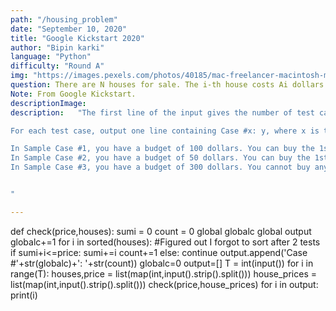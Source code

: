 ```yaml
---
path: "/housing_problem"
date: "September 10, 2020"
title: "Google Kickstart 2020"
author: "Bipin karki"
language: "Python"
difficulty: "Round A"
img: "https://images.pexels.com/photos/40185/mac-freelancer-macintosh-macbook-40185.jpeg?auto=compress&cs=tinysrgb&dpr=2&h=650&w=940"
question: There are N houses for sale. The i-th house costs Ai dollars to buy. You have a budget of B dollars to spend. What is the maximum number of houses you can buy?
Note: From Google Kickstart.
descriptionImage: 
description:   "The first line of the input gives the number of test cases, T. T test cases follow. Each test case begins with a single line containing the two integers N and B. The second line contains N integers. The i-th integer is Ai, the cost of the i-th house.

For each test case, output one line containing Case #x: y, where x is the test case number (starting from 1) and y is the maximum number of houses you can buy.

In Sample Case #1, you have a budget of 100 dollars. You can buy the 1st and 3rd houses for 20 + 40 = 60 dollars.
In Sample Case #2, you have a budget of 50 dollars. You can buy the 1st, 3rd and 4th houses for 30 + 10 + 10 = 50 dollars.
In Sample Case #3, you have a budget of 300 dollars. You cannot buy any houses (so the answer is 0).


"

---
```

def check(price,houses):
    sumi = 0
    count = 0
    global globalc
    global output
    globalc+=1
    for i in sorted(houses): #Figured out I forgot to sort after 2 tests
        if sumi+i<=price:
            sumi+=i
            count+=1
        else:
            continue
    output.append('Case #'+str(globalc)+': '+str(count))
globalc=0
output=[]
T = int(input())
for i in range(T):
    houses,price = list(map(int,input().strip().split()))
    house_prices = list(map(int,input().strip().split()))
    check(price,house_prices)
for i in output:
    print(i)
